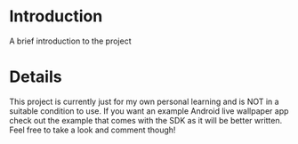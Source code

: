 # Introduction #

A brief introduction to the project


# Details #

This project is currently just for my own personal learning and is NOT in a suitable condition to use. If you want an example Android live wallpaper app check out the example that comes with the SDK as it will be better written. Feel free to take a look and comment though!